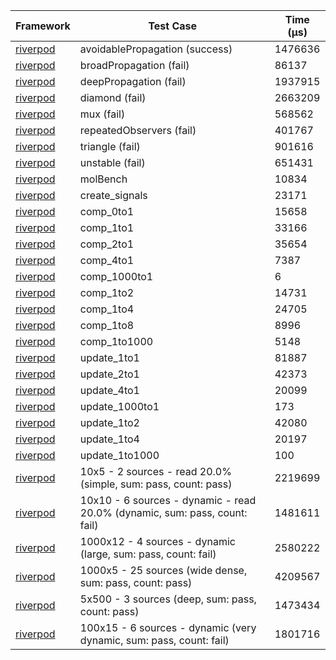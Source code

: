 | Framework | Test Case | Time (μs) |
| --- | --- | --- |
| [riverpod](https://github.com/rrousselGit/riverpod) | avoidablePropagation (success) | 1476636 |
| [riverpod](https://github.com/rrousselGit/riverpod) | broadPropagation (fail) | 86137 |
| [riverpod](https://github.com/rrousselGit/riverpod) | deepPropagation (fail) | 1937915 |
| [riverpod](https://github.com/rrousselGit/riverpod) | diamond (fail) | 2663209 |
| [riverpod](https://github.com/rrousselGit/riverpod) | mux (fail) | 568562 |
| [riverpod](https://github.com/rrousselGit/riverpod) | repeatedObservers (fail) | 401767 |
| [riverpod](https://github.com/rrousselGit/riverpod) | triangle (fail) | 901616 |
| [riverpod](https://github.com/rrousselGit/riverpod) | unstable (fail) | 651431 |
| [riverpod](https://github.com/rrousselGit/riverpod) | molBench | 10834 |
| [riverpod](https://github.com/rrousselGit/riverpod) | create_signals | 23171 |
| [riverpod](https://github.com/rrousselGit/riverpod) | comp_0to1 | 15658 |
| [riverpod](https://github.com/rrousselGit/riverpod) | comp_1to1 | 33166 |
| [riverpod](https://github.com/rrousselGit/riverpod) | comp_2to1 | 35654 |
| [riverpod](https://github.com/rrousselGit/riverpod) | comp_4to1 | 7387 |
| [riverpod](https://github.com/rrousselGit/riverpod) | comp_1000to1 | 6 |
| [riverpod](https://github.com/rrousselGit/riverpod) | comp_1to2 | 14731 |
| [riverpod](https://github.com/rrousselGit/riverpod) | comp_1to4 | 24705 |
| [riverpod](https://github.com/rrousselGit/riverpod) | comp_1to8 | 8996 |
| [riverpod](https://github.com/rrousselGit/riverpod) | comp_1to1000 | 5148 |
| [riverpod](https://github.com/rrousselGit/riverpod) | update_1to1 | 81887 |
| [riverpod](https://github.com/rrousselGit/riverpod) | update_2to1 | 42373 |
| [riverpod](https://github.com/rrousselGit/riverpod) | update_4to1 | 20099 |
| [riverpod](https://github.com/rrousselGit/riverpod) | update_1000to1 | 173 |
| [riverpod](https://github.com/rrousselGit/riverpod) | update_1to2 | 42080 |
| [riverpod](https://github.com/rrousselGit/riverpod) | update_1to4 | 20197 |
| [riverpod](https://github.com/rrousselGit/riverpod) | update_1to1000 | 100 |
| [riverpod](https://github.com/rrousselGit/riverpod) | 10x5 - 2 sources - read 20.0% (simple, sum: pass, count: pass) | 2219699 |
| [riverpod](https://github.com/rrousselGit/riverpod) | 10x10 - 6 sources - dynamic - read 20.0% (dynamic, sum: pass, count: fail) | 1481611 |
| [riverpod](https://github.com/rrousselGit/riverpod) | 1000x12 - 4 sources - dynamic (large, sum: pass, count: fail) | 2580222 |
| [riverpod](https://github.com/rrousselGit/riverpod) | 1000x5 - 25 sources (wide dense, sum: pass, count: pass) | 4209567 |
| [riverpod](https://github.com/rrousselGit/riverpod) | 5x500 - 3 sources (deep, sum: pass, count: pass) | 1473434 |
| [riverpod](https://github.com/rrousselGit/riverpod) | 100x15 - 6 sources - dynamic (very dynamic, sum: pass, count: fail) | 1801716 |
